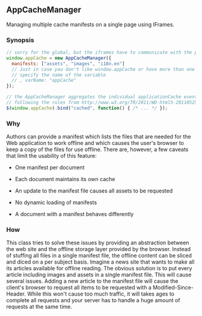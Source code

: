 ## AppCacheManager

Managing multiple cache manifests on a single page using IFrames.

### Synopsis

````javascript
// sorry for the global, but the iframes have to communicate with the parent
window.appCache = new AppCacheManager({
  manifests: ["assets", "images", "i18n.en"]
  // Just in case you don't like window.appCache or have more than one instance
  // specify the name of the variable
  // , varName: "appCache" 
});

// the AppCacheManager aggregates the individual applicationCache events
// following the rules from http://www.w3.org/TR/2011/WD-html5-20110525/offline.html#appcacheevents
$(window.appCache).bind("cached", function() { /* ... */ });
````

### Why

Authors can provide a manifest which lists the files that are needed for the Web application to work offline and which causes the user's browser to keep a copy of the files for use offline.
There are, however, a few caveats that limit the usability of this feature:

* One manifest per document

* Each document maintains its own cache

* An update to the manifest file causes all assets to be requested

* No dynamic loading of manifests

* A document with a manifest behaves differently

### How

This class tries to solve these issues by providing an abstraction between the web site and the offline storage layer provided by the browser.
Instead of stuffing all files in a single manifest file, the offline content can be sliced and diced on a per subject basis. Imagine a news site that wants to make all its articles available for offline reading. The obvious solution is to put every article including images and assets in a single manifest file. This will cause several issues. Adding a new article to the manifest file will cause the client's browser to request all items to be requested with a Modified-Since-Header. While this won't cause too much traffic, it will takes ages to complete all requests and your server has to handle a huge amount of requests at the same time.
